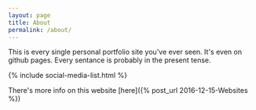 ```yaml
---
layout: page
title: About
permalink: /about/
---
```


This is every single personal portfolio site you've ever seen.  It's even on github pages.  Every sentance is probably in the present tense.

{% include social-media-list.html %}

There's more info on this website [here]({% post_url 2016-12-15-Websites %})